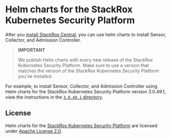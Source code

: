 # Helm charts for the StackRox Kubernetes Security Platform

After you [install StackRox Central](https://help.stackrox.com/docs/get-started/quick-start/#install-stackrox-central),
you can use helm charts to install Sensor, Collector, and Admission Controller.

> **IMPORTANT**
>
> We publish Helm charts with every new release of the StackRox Kubernetes
> Security Platform. Make sure to use a version that matches the version of the
> StackRox Kubernetes Security Platform you've installed.

For example, to install  Sensor, Collector, and Admission Controller using Helm
charts for the StackRox Kubernetes Security Platform version 3.0.49.1, view the
instructions in the
[`3.0.49.1` directory](https://github.com/stackrox/helm-charts/tree/master/3.0.49.1).

## License

Helm charts for the [StackRox Kubernetes Security Platform](https://www.stackrox.com/platform/)
are licensed under [Apache License 2.0](./LICENSE).
